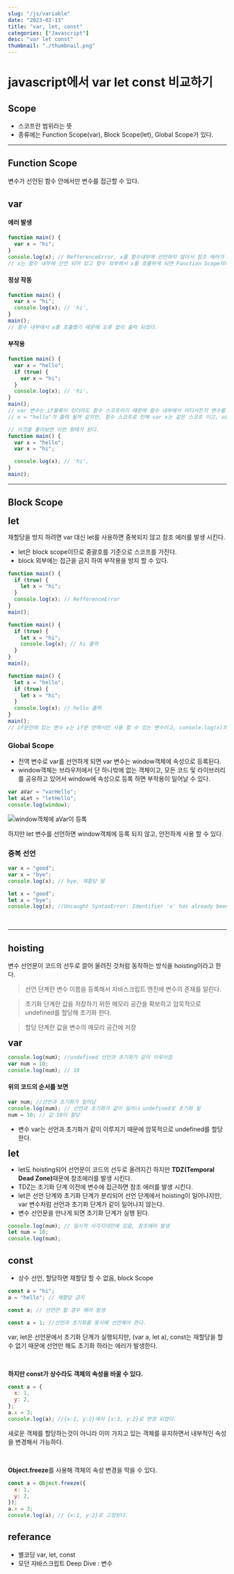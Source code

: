 ```yaml
---
slug: "/js/variable"
date: "2023-02-13"
title: "var, let, const"
categories: ["Javascript"]
desc: "var let const"
thumbnail: "./thumbnail.png"
---
```


# javascript에서 var let const 비교하기

## Scope

- 스코프란 범위라는 뜻
- 종류에는 Function Scope(var), Block Scope(let), Global Scope가 있다.

---

## Function Scope

변수가 선언된 함수 안에서만 변수를 접근할 수 있다.
<br /> <br />

<b><span style="font-size:150%">var</span></b>

#### 에러 발생

```js
function main() {
  var x = "hi";
}
console.log(x); // RefferenceError, x를 함수내부에 선언하지 않아서 참조 에러가 발생하였다.
// x는 함수 내부에 선언 되어 있고 함수 외부에서 x를 호출하게 되면 Function Scope의해 참조 에러가 발생한다.
```

#### 정상 작동

```js
function main() {
  var x = "hi";
  console.log(x); // 'hi',
}
main();
// 함수 내부에서 x를 호출했기 때문에 오류 없이 출력 되었다.
```

#### 부작용

```js
function main() {
  var x = "hello";
  if (true) {
    var x = "hi";
  }
  console.log(x); // 'hi',
}
main();
// var 변수는 if블록이 있더라도 함수 스코프이기 때문에 함수 내부에서 어디서든지 변수를 참조 할 수 있다.
// x = "hello"가 출력 될꺼 같지만, 함수 스코프로 인해 var x는 같은 스코프 이고, var는 재할당 할 수 있어서 hello가 hi로 변경 되었다.
```

```js
// 이것을 풀어보면 이런 형태가 된다.
function main() {
  var x = "hello";
  var x = "hi";

  console.log(x); // 'hi',
}
main();
```

---

## Block Scope

<b><span style="font-size:150%">let</span></b>

재할당을 방지 하려면 var 대신 let를 사용하면 중복되지 않고 참조 에러를 발생 시킨다.

- let은 block scope이므로 중괄호를 기준으로 스코프를 가진다.
- block 외부에는 접근을 금지 하여 부작용을 방지 할 수 있다.

```js
function main() {
  if (true) {
    let x = "hi";
  }
  console.log(x); // RefferenceError
}
main();

function main() {
  if (true) {
    let x = "hi";
    console.log(x); // hi 출력
  }
}
main();
```

```js
function main() {
  let x = "hello";
  if (true) {
    let x = "hi";
  }
  console.log(x); // hello 출력
}
main();
// if문안에 있는 변수 x는 if문 안에서만 사용 할 수 있는 변수이고, console.log(x)의 x는 같은 스코프에 있는 let x = "hello"이다.
```

### Global Scope

- 전역 변수로 var를 선언하게 되면 var 변수는 window객체에 속성으로 등록된다.
- window객체는 브라우저에서 단 하나밖에 없는 객체이고, 모든 코드 및 라이브러리를 공유하고 있어서 window에 속성으로 등록 하면 부작용이 일어날 수 있다.

```js
var aVar = "varHello";
let aLet = "letHello";
console.log(window);
```

![window객체에 aVar이 등록](global.png)

하지만 let 변수를 선언하면 window객체에 등록 되지 않고, 안전하게 사용 할 수 있다.

### 중복 선언

```js
var x = "good";
var x = "bye";
console.log(x); // bye, 재할당 됨
```

```js
let x = "good";
let x = "bye";
console.log(x); //Uncaught SyntaxError: Identifier 'x' has already been declared, 중복 선언 에러
```

<br />

---

## hoisting

변수 선언문이 코드의 선두로 끌어 올려진 것처럼 동작하는 방식을 hoisting이라고 한다.

> 선언 단계란 변수 이름을 등록해서 자바스크립트 엔진에 변수의 존재를 알린다.

> 초기화 단계란 값을 저장하기 위한 메모리 공간을 확보하고 암묵적으로 undefined를 할당해 초기화 한다.

> 할당 단계란 값을 변수의 메모리 공간에 저장

<b><span style="font-size:150%">var</span></b>

```js
console.log(num); //undefined 선언과 초기화가 같이 이루어짐
var num = 10;
console.log(num); // 10
```

#### 위의 코드의 순서를 보면

```js
var num; //선언과 초기화가 일어남
console.log(num); // 선언과 초기화가 같이 일어나 undefined로 초기화 됨
num = 10; // 값 10이 할당
```

- 변수 var는 선언과 초기화가 같이 이루지기 때문에 암묵적으로 undefined를 할당한다.

<b><span style="font-size:150%">let</span></b>

- let도 hoisting되어 선언문이 코드의 선두로 올려지긴 하지만 <strong>TDZ(Temporal Dead Zone)</strong>때문에 참조에러를 발생 시킨다.
- TDZ는 초기화 단계 이전에 변수에 접근하면 참조 에러를 발생 시킨다.
- let은 선언 단계와 초기화 단계가 분리되어 선언 단계에서 hoisting이 일어나지만, var 변수처럼 선언과 초기화 단계가 같이 일어나지 않는다.
- 변수 선언문을 만나게 되면 초기화 단계가 실행 된다.

```js
console.log(num); // 일시적 사각지대안에 있음, 참조에러 발생
let num = 10;
console.log(num);
```

## const

- 상수 선언, 할당하면 재할당 할 수 없음, block Scope

```js
const a = "hi";
a = "hello"; // 재할당 금지
```

```js
const a; // 선언만 할 경우 에러 발생
```

```js
const a = 1; //선언과 초기화를 동시에 선언해야 한다.
```

var, let은 선언문에서 초기화 단계가 실행되지만, (var a, let a), const는 재할당을 할 수 없기 때문에 선언만 해도 초기화 하라는 에러가 발생한다.

<br />

<strong>하지만 const가 상수라도 객체의 속성을 바꿀 수 있다.</strong>

```js
const a = {
  x: 1,
  y: 2,
};
a.x = 3;
console.log(a); //{x:1, y:2}에서 {x:3, y:2}로 변경 되었다.
```

새로운 객체를 할당하는것이 아니라 이미 가지고 있는 객체를 유지하면서 내부적인 속성을 변경해서 가능하다.

<br />

<strong>Object.freeze</strong>를 사용해 객체의 속성 변경을 막을 수 있다.

```js
const a = Object.freeze({
  x: 1,
  y: 2,
});
a.x = 3;
console.log(a); // {x:1, y:2}로 고정된다.
```

## referance

- 별코딩 var, let, const
- 모던 자바스크립트 Deep Dive : 변수
